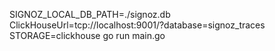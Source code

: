 SIGNOZ_LOCAL_DB_PATH=./signoz.db ClickHouseUrl=tcp://localhost:9001/?database=signoz_traces STORAGE=clickhouse go run main.go